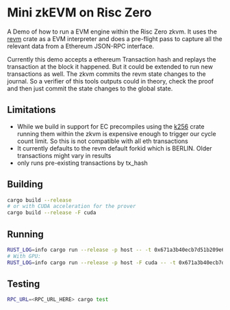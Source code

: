 # Mini zkEVM on Risc Zero

A Demo of how to run a EVM engine within the Risc Zero zkvm. It uses the [revm](https://crates.io/crates/revm) crate as a EVM interpreter and does a pre-flight pass to capture all the relevant data from a Ethereum JSON-RPC interface.

Currently this demo accepts a ethereum Transaction hash and replays the transaction at the block it happened. But it could be extended to run new transactions as well. The zkvm commits the revm state changes to the journal. So a verifier of this tools outputs could in theory, check the proof and then just commit the state changes to the global state.

## Limitations

* While we build in support for EC precompiles using the [k256](https://crates.io/crates/k256) crate running them within the zkvm is expensive enough to trigger our cycle count limit. So this is not compatible with all eth transactions
* It currently defaults to the revm default forkid which is BERLIN. Older transactions might vary in results
* only runs pre-existing transactions by tx_hash

## Building

```bash
cargo build --release
# or with CUDA acceleration for the prover
cargo build --release -F cuda
```

## Running

```bash
RUST_LOG=info cargo run --release -p host -- -t 0x671a3b40ecb7d51b209e68392df2d38c098aae03febd3a88be0f1fa77725bbd7 -r <RPC_URL_HERE>
# With GPU:
RUST_LOG=info cargo run --release -p host -F cuda -- -t 0x671a3b40ecb7d51b209e68392df2d38c098aae03febd3a88be0f1fa77725bbd7 -r <RPC_URL_HERE>
```

## Testing

```bash
RPC_URL=<RPC_URL_HERE> cargo test
```